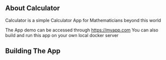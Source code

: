 
## About Calculator

Calculator is a simple Calculator App for Mathematicians beyond this world

The App demo can be accessed through https://myapp.com
You can also build and run this app on your own local docker server

## Building The App

